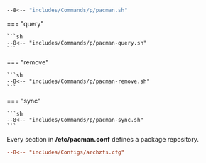 ```sh title="pacman"
--8<-- "includes/Commands/p/pacman.sh"
```

=== "query"

    ```sh
    --8<-- "includes/Commands/p/pacman-query.sh"
    ```

=== "remove"

    ```sh
    --8<-- "includes/Commands/p/pacman-remove.sh"
    ```

=== "sync"

    ```sh
    --8<-- "includes/Commands/p/pacman-sync.sh"
    ```

Every section in **/etc/pacman.conf** defines a package repository.

```ini title="/etc/pacman.conf"
--8<-- "includes/Configs/archzfs.cfg"
```